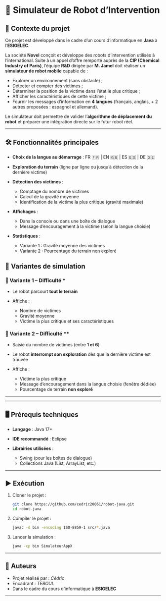 # 📘 Simulateur de Robot d’Intervention

## 🎯 Contexte du projet

Ce projet est développé dans le cadre d’un cours d’informatique en **Java** à l’**ESIGELEC**.

La société **Novel** conçoit et développe des robots d’intervention utilisés à l’international. Suite à un appel d’offre remporté auprès de la **CIP (Chemical Industry of Paris)**, l’équipe **R\&D** dirigée par **M. Jamel** doit réaliser un **simulateur de robot mobile** capable de :

* Explorer un environnement (sans obstacle) ;
* Détecter et compter des victimes ;
* Déterminer la position de la victime dans l’état le plus critique ;
* Afficher les caractéristiques de cette victime ;
* Fournir les messages d’information en **4 langues** (français, anglais, + 2 autres proposées : espagnol et allemand).

Le simulateur doit permettre de valider l’**algorithme de déplacement du robot** et préparer une intégration directe sur le futur robot réel.

---

## 🛠️ Fonctionnalités principales

- **Choix de la langue au démarrage** : FR 🇫🇷 | EN 🇬🇧 | ES 🇪🇸 | DE 🇩🇪
- **Exploration du terrain** (ligne par ligne ou jusqu’à détection de la dernière victime)
- **Détection des victimes** :

  - Comptage du nombre de victimes
  - Calcul de la gravité moyenne
  - Identification de la victime la plus critique (gravité maximale)

- **Affichages** :

  - Dans la console ou dans une boîte de dialogue
  - Message d’encouragement à la victime (selon la langue choisie)

- **Statistiques** :

  - Variante 1 : Gravité moyenne des victimes
  - Variante 2 : Pourcentage du terrain non exploré

## 🚀 Variantes de simulation

### 🔹 Variante 1 – Difficulté \*

- Le robot parcourt **tout le terrain**
- Affiche :

  - Nombre de victimes
  - Gravité moyenne
  - Victime la plus critique et ses caractéristiques

### 🔹 Variante 2 – Difficulté \*\*

- Saisie du nombre de victimes (entre **1 et 6**)
- Le robot **interrompt son exploration** dès que la dernière victime est trouvée
- Affiche :

  - Victime la plus critique
  - Message d’encouragement dans la langue choisie (fenêtre dédiée)
  - Pourcentage de terrain **non exploré**

---

---

## 🖥️ Prérequis techniques

- **Langage** : Java 17+
- **IDE recommandé** : Eclipse
- **Librairies utilisées** :

  - Swing (pour les boîtes de dialogue)
  - Collections Java (List, ArrayList, etc.)

---

## ▶️ Exécution

1. Cloner le projet :

   ```bash
   git clone https://github.com/cedric20061/robot-java.git
   cd robot-java
   ```

2. Compiler le projet :

   ```bash
   javac -d bin -encoding ISO-8859-1 src/*.java
   ```

3. Lancer la simulation :

   ```bash
   java -cp bin SimulateurAppX
   ```

---

## 👥 Auteurs

- Projet réalisé par : _Cédric_
- Encadrant : _TEBOUL_
- Dans le cadre du cours d’informatique à **ESIGELEC**

---
